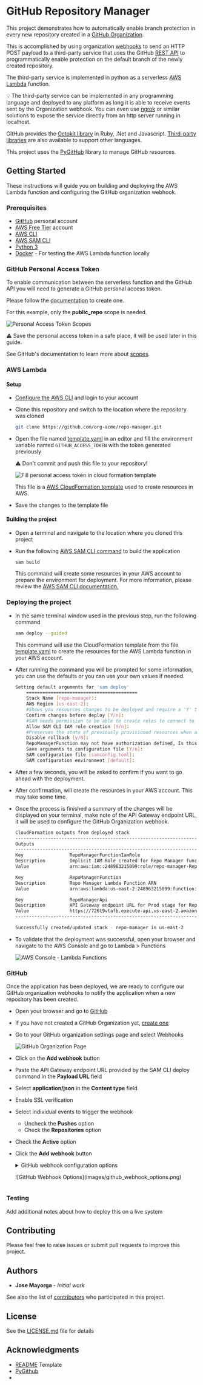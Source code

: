 # GitHub Repository Manager

This project demonstrates how to automatically enable branch protection in every new repository created in a [GitHub Organization](https://docs.github.com/en/organizations/collaborating-with-groups-in-organizations/about-organizations).

This is accomplished by using organization [webhooks](https://docs.github.com/en/rest/reference/orgs#webhooks) to send an HTTP POST payload to a third-party service that uses the GitHub [REST API](https://docs.github.com/en/rest) to programmatically enable protection on the default branch of the newly created repository.

The third-party service is implemented in python as a serverless [AWS Lambda](https://aws.amazon.com/lambda/) function.

:bulb: The third-party service can be implemented in any programming language and deployed to any platform as long it is able to receive events sent by the Organization webhook. You can even use [ngrok](https://ngrok.com/) or similar solutions to expose the service directly from an http server running in localhost.

GitHub provides the [Octokit library](https://docs.github.com/en/rest/overview/libraries) in Ruby, .Net and Javascript. [Third-party libraries](https://docs.github.com/en/rest/overview/libraries#third-party-libraries) are also available to support other languages.

This project uses the [PyGitHub](https://github.com/PyGithub/PyGithub) library to manage GitHub resources.

## Getting Started

These instructions will guide you on building and deploying the AWS Lambda function and configuring the GitHub organization webhook.

### Prerequisites
- [GitHub](https://docs.github.com/en/get-started/signing-up-for-github/signing-up-for-a-new-github-account) personal account
- [AWS Free Tier](https://aws.amazon.com/free/) account
- [AWS CLI](https://aws.amazon.com/cli/)
- [AWS SAM CLI](https://docs.aws.amazon.com/serverless-application-model/latest/developerguide/serverless-sam-cli-install.html)
- [Python 3](https://www.python.org/downloads/)
- [Docker](https://hub.docker.com/search/?type=edition&offering=community) - For testing the AWS Lambda function locally

### GitHub Personal Access Token
To enable communication between the serverless function and the GitHub API you will need to generate a GitHub personal access token.

Please follow the [documentation](https://docs.github.com/en/authentication/keeping-your-account-and-data-secure/creating-a-personal-access-token) to create one.

For this example, only the **public_repo** scope is needed.

![Personal Access Token Scopes](images/pat_scopes.png)

:warning: Save the personal access token in a safe place, it will be used later in this guide.

See GitHub's documentation to learn more about [scopes](https://docs.github.com/en/developers/apps/building-oauth-apps/scopes-for-oauth-apps#available-scopes).
### AWS Lambda

#### Setup
- [Configure the AWS CLI](https://docs.aws.amazon.com/cli/latest/userguide/cli-configure-quickstart.html) and login to your account
- Clone this repository and switch to the location where the repository was cloned

	```bash
	git clone https://github.com/org-acme/repo-manager.git
	```
- Open the file named [template.yaml](template.yaml) in an editor and fill the environment variable named `GITHUB_ACCESS_TOKEN` with the token generated previously
	
	:warning: Don't commit and push this file to your repository!
	
	![Fill personal access token in cloud formation template](images/pat_template.png)
	
	This file is a [AWS CloudFormation template](https://docs.aws.amazon.com/AWSCloudFormation/latest/UserGuide/aws-resource-lambda-function.html) used to create resources in AWS.

- Save the changes to the template file

#### Building the project

- Open a terminal and navigate to the location where you cloned this project
- Run the following [AWS SAM CLI command](https://docs.aws.amazon.com/serverless-application-model/latest/developerguide/sam-cli-command-reference-sam-build.html) to build the application

	```bash
	sam build
	```
	This command will create some resources in your AWS account to prepare the environment for deployment. For more information, please review the [AWS SAM CLI documentation.](https://docs.aws.amazon.com/serverless-application-model/latest/developerguide/serverless-sam-cli-command-reference.html)

### Deploying the project

- In the same terminal window used in the previous step, run the following command

	```bash
	sam deploy --guided
	```
	This command will use the CloudFormation template from the file [template.yaml](template.yaml) to create the resources for the AWS Lambda function in your AWS account.
	
- After running the command you will be prompted for some information, you can use the defaults or you can use your own values if needed.

	```sh
	Setting default arguments for 'sam deploy'
		=========================================
		Stack Name [repo-manager]:
		AWS Region [us-east-2]:
		#Shows you resources changes to be deployed and require a 'Y' to initiate deploy
		Confirm changes before deploy [Y/n]:
		#SAM needs permission to be able to create roles to connect to the resources in your template
		Allow SAM CLI IAM role creation [Y/n]:
		#Preserves the state of previously provisioned resources when an operation fails
		Disable rollback [y/N]:
		RepoManagerFunction may not have authorization defined, Is this okay? [y/N]: y
		Save arguments to configuration file [Y/n]:
		SAM configuration file [samconfig.toml]:
		SAM configuration environment [default]:
	```
- After a few seconds, you will be asked to confirm if you want to go ahead with the deployment. 
- After confirmation, will create the resources in your AWS account. This may take some time.
- Once the process is finished a summary of the changes will be displayed on your terminal, make note of the API Gateway endpoint URL, it will be used to configure the GitHub Organization webhook.
	
	```bash
	CloudFormation outputs from deployed stack
	---------------------------------------------------------------------------------------------------------------------------------------------------------------------------------------------------------------------------------------------------------------------------
	Outputs
	---------------------------------------------------------------------------------------------------------------------------------------------------------------------------------------------------------------------------------------------------------------------------
	Key                 RepoManagerFunctionIamRole
	Description         Implicit IAM Role created for Repo Manager function
	Value               arn:aws:iam::248963215099:role/repo-manager-RepoManagerFunctionRole-7VCRYYA197XM
	
	Key                 RepoManagerFunction
	Description         Repo Manager Lambda Function ARN
	Value               arn:aws:lambda:us-east-2:248963215099:function:repo-manager-RepoManagerFunction-P8s89GztRZC5
	
	Key                 RepoManagerApi
	Description         API Gateway endpoint URL for Prod stage for Repo Manager function
	Value               https://726t9vtafb.execute-api.us-east-2.amazonaws.com/Prod/webhook/
	---------------------------------------------------------------------------------------------------------------------------------------------------------------------------------------------------------------------------------------------------------------------------
	
	Successfully created/updated stack - repo-manager in us-east-2
	```
- To validate that the deployment was successful, open your browser and navigate to the AWS Console  and go to Lambda > Functions


	![AWS Console - Lambda Functions](images/aws_lambda_function.png)
	
### GitHub

Once the application has been deployed, we are ready to configure our GitHub organization webhooks to notify the application when a new repository has been created.

- Open your browser and go to [GitHub](https://github.com)
- If you have not created a GitHub Organization yet, [create one](https://docs.github.com/en/organizations/collaborating-with-groups-in-organizations/creating-a-new-organization-from-scratch)
- Go to your GitHub organization settings page and select Webhooks

	![GitHub Organization Page](images/github_org_page.png)

- Click on the **Add webhook** button
- Paste the API Gateway endpoint URL provided by the SAM CLI deploy command in the **Payload URL** field
- Select **application/json** in the **Content type** field
- Enable SSL verification
- Select individual events to trigger the webhook
	- Uncheck the **Pushes** option
	- Check the **Repositories** option 
- Check the **Active** option
- Click the **Add webhook** button
	<details><summary>GitHub webhook configuration options<summary>
	<p>
	![GitHub Webhook Options](images/github_webhook_options.png)
	</p>
	</details>


### Testing

Add additional notes about how to deploy this on a live system



## Contributing

Please feel free to raise issues or submit pull requests to improve this project.

## Authors

* **Jose Mayorga** - *Initial work*

See also the list of [contributors](https://github.com/org-acme/repo-manager/contributors) who participated in this project.

## License

See the [LICENSE.md](LICENSE.md) file for details

## Acknowledgments

* [README](https://gist.github.com/PurpleBooth/109311bb0361f32d87a2) Template
* [PyGithub](https://pygithub.readthedocs.io/en/latest/introduction.html)
*
